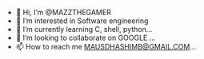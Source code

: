 - 👋 Hi, I’m @MAZZTHEGAMER
- 👀 I’m interested in Software engineering 
- 🌱 I’m currently learning C, shell, python...
- 💞️ I’m looking to collaborate on GOOGLE ...
- 📫 How to reach me MAUSDHASHIMB@GMAIL.COM...

<!---
MAZZTHEGAMER/MAZZTHEGAMER is a ✨ special ✨ repository because its `README.md` (this file) appears on your GitHub profile.
You can click the Preview link to take a look at your changes.
--->
